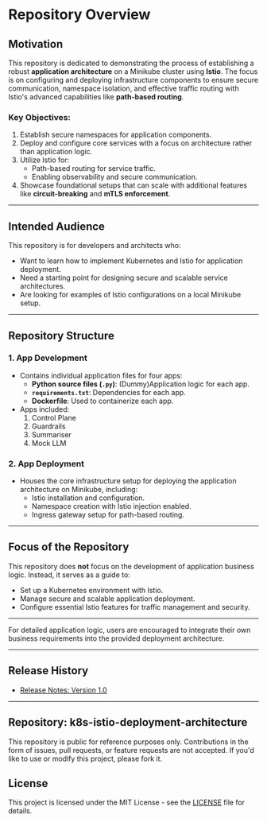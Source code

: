 # Repository Overview

## Motivation

This repository is dedicated to demonstrating the process of establishing a robust **application architecture** on a Minikube cluster using **Istio**. The focus is on configuring and deploying infrastructure components to ensure secure communication, namespace isolation, and effective traffic routing with Istio's advanced capabilities like **path-based routing**.

### Key Objectives:
1. Establish secure namespaces for application components.
2. Deploy and configure core services with a focus on architecture rather than application logic.
3. Utilize Istio for:
   - Path-based routing for service traffic.
   - Enabling observability and secure communication.
4. Showcase foundational setups that can scale with additional features like **circuit-breaking** and **mTLS enforcement**.

---

## Intended Audience

This repository is for developers and architects who:
- Want to learn how to implement Kubernetes and Istio for application deployment.
- Need a starting point for designing secure and scalable service architectures.
- Are looking for examples of Istio configurations on a local Minikube setup.

---

## Repository Structure

### 1. **App Development**
   - Contains individual application files for four apps:
     - **Python source files (`.py`)**: (Dummy)Application logic for each app.
     - **`requirements.txt`**: Dependencies for each app.
     - **Dockerfile**: Used to containerize each app.
   - Apps included:
     1. Control Plane
     2. Guardrails
     3. Summariser
     4. Mock LLM

### 2. **App Deployment**
   - Houses the core infrastructure setup for deploying the application architecture on Minikube, including:
     - Istio installation and configuration.
     - Namespace creation with Istio injection enabled.
     - Ingress gateway setup for path-based routing.

---

## Focus of the Repository

This repository does **not** focus on the development of application business logic. Instead, it serves as a guide to:
- Set up a Kubernetes environment with Istio.
- Manage secure and scalable application deployment.
- Configure essential Istio features for traffic management and security.

---
For detailed application logic, users are encouraged to integrate their own business requirements into the provided deployment architecture.

---

## Release History
- [Release Notes: Version 1.0](app-deployment/release-01/RELEASE-NOTES.md)

---
## Repository: k8s-istio-deployment-architecture

This repository is public for reference purposes only. Contributions in the form of issues, pull requests, or feature requests are not accepted. If you'd like to use or modify this project, please fork it.

## License

This project is licensed under the MIT License - see the [LICENSE](LICENSE) file for details.